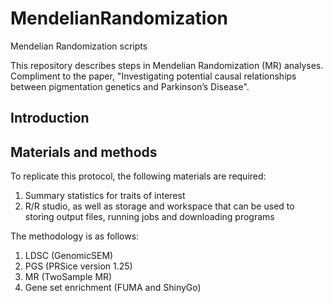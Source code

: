 # MendelianRandomization
Mendelian Randomization scripts

This repository describes steps in Mendelian Randomization (MR) analyses. Compliment to the paper, "Investigating potential causal relationships between pigmentation genetics and Parkinson’s Disease".

## Introduction

## Materials and methods

To replicate this protocol, the following materials are required:

1. Summary statistics for traits of interest
2. R/R studio, as well as storage and workspace that can be used to storing output files, running jobs and downloading programs

The methodology is as follows:

1. LDSC (GenomicSEM)
2. PGS (PRSice version 1.25)
3. MR (TwoSample MR)
4. Gene set enrichment (FUMA and ShinyGo)
